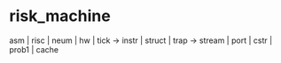 # risk_machine
asm | risc | neum | hw | tick -> instr | struct | trap -> stream | port | cstr | prob1 | cache
